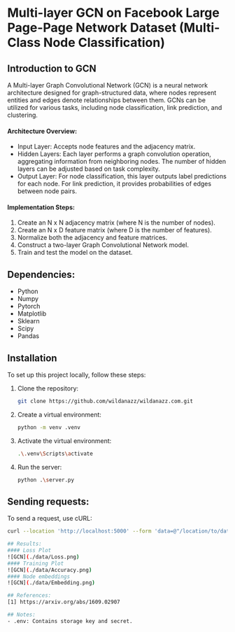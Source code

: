 # Multi-layer GCN on Facebook Large Page-Page Network Dataset (Multi-Class Node Classification)

## Introduction to GCN
A Multi-layer Graph Convolutional Network (GCN) is a neural network architecture designed for graph-structured data, where nodes represent entities and edges denote relationships between them. GCNs can be utilized for various tasks, including node classification, link prediction, and clustering.
#### Architecture Overview:
- Input Layer: Accepts node features and the adjacency matrix.
- Hidden Layers: Each layer performs a graph convolution operation, aggregating information from neighboring nodes. The number of hidden layers can be adjusted based on task complexity.
- Output Layer: For node classification, this layer outputs label predictions for each node. For link prediction, it provides probabilities of edges between node pairs.
#### Implementation Steps:
1. Create an N x N adjacency matrix (where N is the number of nodes).
2. Create an N x D feature matrix (where D is the number of features).
3. Normalize both the adjacency and feature matrices.
4. Construct a two-layer Graph Convolutional Network model.
5. Train and test the model on the dataset.

## Dependencies:
- Python
- Numpy
- Pytorch
- Matplotlib
- Sklearn
- Scipy
- Pandas

## Installation
To set up this project locally, follow these steps:
1. Clone the repository:
   ```bash
   git clone https://github.com/wildanazz/wildanazz.com.git
2. Create a virtual environment:
   ```bash
   python -m venv .venv   
3. Activate the virtual environment:
   ```bash
   .\.venv\Scripts\activate
4. Run the server:
   ```bash
   python .\server.py

## Sending requests:
To send a request, use cURL:
```bash
curl --location 'http://localhost:5000' --form 'data=@"/location/to/data/facebook.npz"'

## Results:
#### Loss Plot
![GCN](./data/Loss.png)
#### Training Plot
![GCN](./data/Accuracy.png)
#### Node embeddings
![GCN](./data/Embedding.png)

## References:
[1] https://arxiv.org/abs/1609.02907

## Notes:
- .env: Contains storage key and secret.
